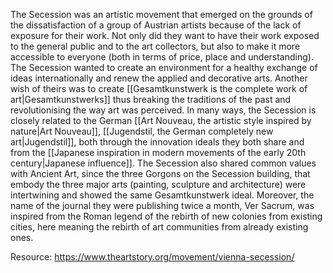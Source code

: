 ---
---

The Secession was an artistic movement that emerged on the grounds of the dissatisfaction of a group of Austrian artists because of the lack of exposure for their work. Not only did they want to have their work exposed to the general public and to the art collectors, but also to make it more accessible to everyone (both in terms of price, place and understanding). The Secession wanted to create an environment for a healthy exchange of ideas internationally and renew the applied and decorative arts. Another wish of theirs was to create [[Gesamtkunstwerk is the complete work of art|Gesamtkunstwerks]] thus breaking the traditions of the past and revolutionising the way art was perceived. In many ways, the Secession is closely related to the German [[Art Nouveau, the artistic style inspired by nature|Art Nouveau]], [[Jugendstil, the German completely new art|Jugendstil]], both through the innovation ideals they both share and from the [[Japanese inspiration in modern movements of the early 20th century|Japanese influence]]. The Secession also shared common values with Ancient Art, since the three Gorgons on the Secession building, that embody the three major arts (painting, sculpture and architecture) were intertwining and showed the same Gesamtkunstwerk ideal. Moreover, the name of the journal they were publishing twice a month, Ver Sacrum, was inspired from the Roman legend of the rebirth of new colonies from existing cities, here meaning the rebirth of art communities from already existing ones.

Resource: https://www.theartstory.org/movement/vienna-secession/